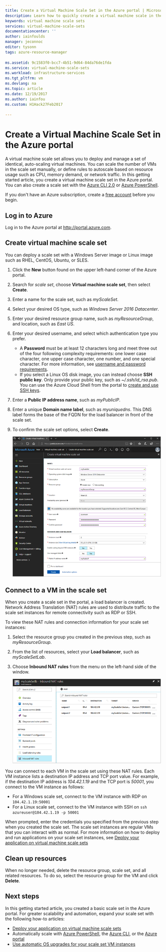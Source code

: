 ```yaml
---
title: Create a Virtual Machine Scale Set in the Azure portal | Microsoft Docs
description: Learn how to quickly create a virtual machine scale in the Azure portal
keywords: virtual machine scale sets
services: virtual-machine-scale-sets
documentationcenter: ''
author: iainfoulds
manager: jeconnoc
editor: tysonn
tags: azure-resource-manager

ms.assetid: 9c1583f0-bcc7-4b51-9d64-84da76de1fda
ms.service: virtual-machine-scale-sets
ms.workload: infrastructure-services
ms.tgt_pltfrm: vm
ms.devlang: na
ms.topic: article
ms.date: 12/19/2017
ms.author: iainfou
ms.custom: H1Hack27Feb2017

---
```


# Create a Virtual Machine Scale Set in the Azure portal
A virtual machine scale set allows you to deploy and manage a set of identical, auto-scaling virtual machines. You can scale the number of VMs in the scale set manually, or define rules to autoscale based on resource usage such as CPU, memory demand, or network traffic. In this getting started article, you create a virtual machine scale set in the Azure portal. You can also create a scale set with the [Azure CLI 2.0](virtual-machine-scale-sets-create-cli.md) or [Azure PowerShell](virtual-machine-scale-sets-create-powershell.md).

If you don't have an Azure subscription, create a [free account](https://azure.microsoft.com/free/?WT.mc_id=A261C142F) before you begin.


## Log in to Azure
Log in to the Azure portal at http://portal.azure.com.


## Create virtual machine scale set
You can deploy a scale set with a Windows Server image or Linux image such as RHEL, CentOS, Ubuntu, or SLES.

1. Click the **New** button found on the upper left-hand corner of the Azure portal.
2. Search for *scale set*, choose **Virtual machine scale set**, then select **Create**.
3. Enter a name for the scale set, such as *myScaleSet*.
4. Select your desired OS type, such as *Windows Server 2016 Datacenter*.
5. Enter your desired resource group name, such as *myResourceGroup*, and location, such as *East US*.
6. Enter your desired username, and select which authentication type you prefer.
    - A **Password** must be at least 12 characters long and meet three out of the four following complexity requirements: one lower case character, one upper case character, one number, and one special character. For more information, see [username and password requirements](../virtual-machines/windows/faq.md#what-are-the-username-requirements-when-creating-a-vm).
    - If you select a Linux OS disk image, you can instead choose **SSH public key**. Only provide your public key, such as *~/.ssh/id_rsa.pub*. You can use the Azure Cloud Shell from the portal to [create and use SSH keys](../virtual-machines/linux/mac-create-ssh-keys.md).

7. Enter a **Public IP address name**, such as *myPublicIP*.
8. Enter a unique **Domain name label**, such as *myuniquedns*. This DNS label forms the base of the FQDN for the load balancer in front of the scale set.
9. To confirm the scale set options, select **Create**.

    ![Create a virtual machine scale set in the Azure portal](./media/virtual-machine-scale-sets-create-portal/create-scale-set.png)


## Connect to a VM in the scale set
When you create a scale set in the portal, a load balancer is created. Network Address Translation (NAT) rules are used to distribute traffic to the scale set instances for remote connectivity such as RDP or SSH.

To view these NAT rules and connection information for your scale set instances:

1. Select the resource group you created in the previous step, such as *myResourceGroup*.
2. From the list of resources, select your **Load balancer**, such as *myScaleSetLab*.
3. Choose **Inbound NAT rules** from the menu on the left-hand side of the window.

    ![Inbound NAT rules allow you to connect to virtual machine scale set instances](./media/virtual-machine-scale-sets-create-portal/inbound-nat-rules.png)

You can connect to each VM in the scale set using these NAT rules. Each VM instance lists a destination IP address and TCP port value. For example, if the destination IP address is *104.42.1.19* and the TCP port is *50001*, you connect to the VM instance as follows:

- For a Windows scale set, connect to the VM instance with RDP on `104.42.1.19:50001`
- For a Linux scale set, connect to the VM instance with SSH on `ssh azureuser@104.42.1.19 -p 50001`

When prompted, enter the credentials you specified from the previous step when you created the scale set. The scale set instances are regular VMs that you can interact with as normal. For more information on how to deploy and run applications on your scale set instances, see [Deploy your application on virtual machine scale sets](virtual-machine-scale-sets-deploy-app.md)


## Clean up resources
When no longer needed, delete the resource group, scale set, and all related resources. To do so, select the resource group for the VM and click **Delete**.


## Next steps
In this getting started article, you created a basic scale set in the Azure portal. For greater scalability and automation, expand your scale set with the following how-to articles:

- [Deploy your application on virtual machine scale sets](virtual-machine-scale-sets-deploy-app.md)
- Automatically scale with [Azure PowerShell](virtual-machine-scale-sets-autoscale-powershell.md), the [Azure CLI](virtual-machine-scale-sets-autoscale-cli.md), or the [Azure portal](virtual-machine-scale-sets-autoscale-portal.md)
- [Use automatic OS upgrades for your scale set VM instances](virtual-machine-scale-sets-automatic-upgrade.md)
